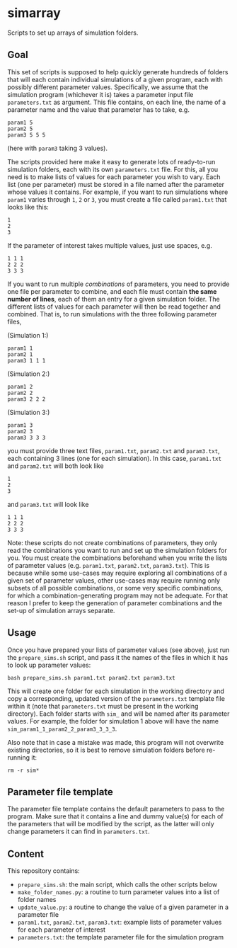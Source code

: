 # simarray

Scripts to set up arrays of simulation folders.

## Goal

This set of scripts is supposed to help quickly generate hundreds of folders that will each contain individual simulations of a given program, each with possibly different parameter values. Specifically, we assume that the simulation program (whichever it is) takes a parameter input file `parameters.txt` as argument. This file contains, on each line, the name of a parameter name and the value that parameter has to take, e.g.

```
param1 5
param2 5
param3 5 5 5
```

(here with `param3` taking 3 values).

The scripts provided here make it easy to generate lots of ready-to-run simulation folders, each with its own `parameters.txt` file. For this, all you need is to make lists of values for each parameter you wish to vary. Each list (one per parameter) must be stored in a file named after the parameter whose values it contains. For example, if you want to run simulations where `param1` varies through `1`, `2` or `3`, you must create a file called `param1.txt` that looks like this:

```
1
2
3
```

If the parameter of interest takes multiple values, just use spaces, e.g.

```
1 1 1
2 2 2
3 3 3
```

If you want to run multiple *combinations* of parameters, you need to provide one file per parameter to combine, and each file must contain **the same number of lines**, each of them an entry for a given simulation folder. The different lists of values for each parameter will then be read together and combined. That is, to run simulations with the three following parameter files,

(Simulation 1:)
```
param1 1
param2 1
param3 1 1 1
```

(Simulation 2:)
```
param1 2
param2 2
param3 2 2 2
```

(Simulation 3:)
```
param1 3
param2 3
param3 3 3 3
```

you must provide three text files, `param1.txt`, `param2.txt` and `param3.txt`, each containing 3 lines (one for each simulation). In this case, `param1.txt` and `param2.txt` will both look like

```
1
2
3
```

and `param3.txt` will look like

```
1 1 1
2 2 2
3 3 3
```

Note: these scripts do not create combinations of parameters, they only read the combinations you want to run and set up the simulation folders for you. You must create the combinations beforehand when you write the lists of parameter values (e.g. `param1.txt`, `param2.txt`, `param3.txt`). This is because while some use-cases may require exploring all combinations of a given set of parameter values, other use-cases may require running only subsets of all possible combinations, or some very specific combinations, for which a combination-generating program may not be adequate. For that reason I prefer to keep the generation of parameter combinations and the set-up of simulation arrays separate.

## Usage

Once you have prepared your lists of parameter values (see above), just run the `prepare_sims.sh` script, and pass it the names of the files in which it has to look up parameter values:

```
bash prepare_sims.sh param1.txt param2.txt param3.txt
```

This will create one folder for each simulation in the working directory and copy a corresponding, updated version of the `parameters.txt` template file within it (note that `parameters.txt` must be present in the working directory). Each folder starts with `sim_` and will be named after its parameter values. For example, the folder for simulation 1 above will have the name `sim_param1_1_param2_2_param3_3_3_3`.

Also note that in case a mistake was made, this program will not overwrite existing directories, so it is best to remove simulation folders before re-running it:

```
rm -r sim*
```

## Parameter file template

The parameter file template contains the default parameters to pass to the program. Make sure that it contains a line and dummy value(s) for each of the parameters that will be modified by the script, as the latter will only change parameters  it can find in `parameters.txt`.

## Content

This repository contains:

* `prepare_sims.sh`: the main script, which calls the other scripts below
* `make_folder_names.py`: a routine to turn parameter values into a list of folder names
* `update_value.py`: a routine to change the value of a given parameter in a parameter file
* `param1.txt`, `param2.txt`, `param3.txt`: example lists of parameter values for each parameter of interest
* `parameters.txt`: the template parameter file for the simulation program
